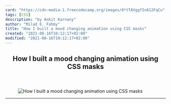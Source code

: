 ```yaml
---
card: "https://cdn-media-1.freecodecamp.org/images/0*tTAVggfIn612FqCu"
tags: [CSS]
description: "by Ankit Karnany"
author: "Milad E. Fahmy"
title: "How I built a mood changing animation using CSS masks"
created: "2021-08-16T10:12:17+02:00"
modified: "2021-08-16T10:12:17+02:00"
---
```

<div class="site-wrapper">
<main id="site-main" class="site-main outer">
<div class="inner">
<article class="post-full post tag-css tag-web-development tag-image-masking tag-tech tag-programming ">
<header class="post-full-header">
<h1 class="post-full-title">How I built a mood changing animation using CSS masks</h1>
</header>
<figure class="post-full-image">
<picture>
<source media="(max-width: 700px)" sizes="1px" srcset="data:image/gif;base64,R0lGODlhAQABAIAAAAAAAP///yH5BAEAAAAALAAAAAABAAEAAAIBRAA7 1w">
<source media="(min-width: 701px)" sizes="(max-width: 800px) 400px,
(max-width: 1170px) 700px,
1400px" srcset="https://cdn-media-1.freecodecamp.org/images/0*tTAVggfIn612FqCu 300w,
https://cdn-media-1.freecodecamp.org/images/0*tTAVggfIn612FqCu 600w,
https://cdn-media-1.freecodecamp.org/images/0*tTAVggfIn612FqCu 1000w,
https://cdn-media-1.freecodecamp.org/images/0*tTAVggfIn612FqCu 2000w">
<img onerror="this.style.display='none'" src="https://cdn-media-1.freecodecamp.org/images/0*tTAVggfIn612FqCu" alt="How I built a mood changing animation using CSS masks">
</picture>
</figure>
<section class="post-full-content">
<div class="post-content medium-migrated-article">
</div>
<hr>
</section>
</article>
</div>
</main>
</div>
<!-- Google Tag Manager (noscript) -->
<!-- End Google Tag Manager (noscript) -->
